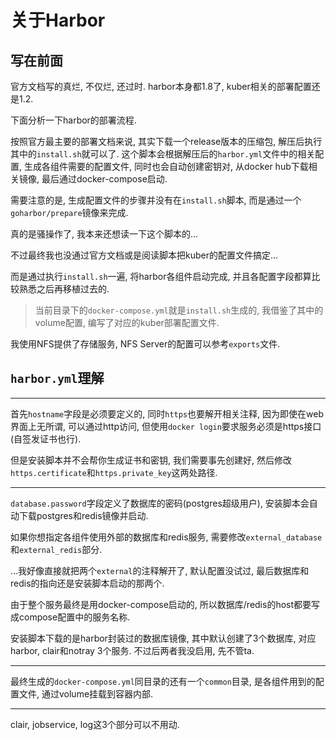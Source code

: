 # 关于Harbor

## 写在前面

官方文档写的真烂, 不仅烂, 还过时. harbor本身都1.8了, kuber相关的部署配置还是1.2.

下面分析一下harbor的部署流程.

按照官方最主要的部署文档来说, 其实下载一个release版本的压缩包, 解压后执行其中的`install.sh`就可以了. 这个脚本会根据解压后的`harbor.yml`文件中的相关配置, 生成各组件需要的配置文件, 同时也会自动创建密钥对, 从docker hub下载相关镜像, 最后通过docker-compose启动.

需要注意的是, 生成配置文件的步骤并没有在`install.sh`脚本, 而是通过一个`goharbor/prepare`镜像来完成. 

真的是骚操作了, 我本来还想读一下这个脚本的...

不过最终我也没通过官方文档或是阅读脚本把kuber的配置文件搞定...

而是通过执行`install.sh`一遍, 将harbor各组件启动完成, 并且各配置字段都算比较熟悉之后再移植过去的.

> 当前目录下的`docker-compose.yml`就是`install.sh`生成的, 我借鉴了其中的volume配置, 编写了对应的kuber部署配置文件.

我使用NFS提供了存储服务, NFS Server的配置可以参考`exports`文件.

## `harbor.yml`理解

------

首先`hostname`字段是必须要定义的, 同时`https`也要解开相关注释, 因为即使在web界面上无所谓, 可以通过http访问, 但使用`docker login`要求服务必须是https接口(自签发证书也行). 

但是安装脚本并不会帮你生成证书和密钥, 我们需要事先创建好, 然后修改`https.certificate`和`https.private_key`这两处路径.

------

`database.password`字段定义了数据库的密码(postgres超级用户), 安装脚本会自动下载postgres和redis镜像并启动.

如果你想指定各组件使用外部的数据库和redis服务, 需要修改`external_database`和`external_redis`部分.

...我好像直接就把两个`external`的注释解开了, 默认配置没试过, 最后数据库和redis的指向还是安装脚本启动的那两个.

由于整个服务最终是用docker-compose启动的, 所以数据库/redis的host都要写成compose配置中的服务名称.

安装脚本下载的是harbor封装过的数据库镜像, 其中默认创建了3个数据库, 对应harbor, clair和notray 3个服务. 不过后两者我没启用, 先不管ta.

------

最终生成的`docker-compose.yml`同目录的还有一个`common`目录, 是各组件用到的配置文件, 通过volume挂载到容器内部.

------

clair, jobservice, log这3个部分可以不用动.
